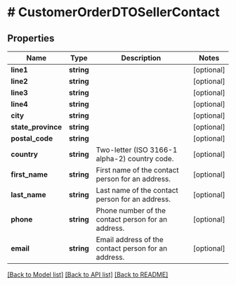 # # CustomerOrderDTOSellerContact

## Properties

Name | Type | Description | Notes
------------ | ------------- | ------------- | -------------
**line1** | **string** |  | [optional]
**line2** | **string** |  | [optional]
**line3** | **string** |  | [optional]
**line4** | **string** |  | [optional]
**city** | **string** |  | [optional]
**state_province** | **string** |  | [optional]
**postal_code** | **string** |  | [optional]
**country** | **string** | Two-letter (ISO 3166-1 alpha-2) country code. | [optional]
**first_name** | **string** | First name of the contact person for an address. | [optional]
**last_name** | **string** | Last name of the contact person for an address. | [optional]
**phone** | **string** | Phone number of the contact person for an address. | [optional]
**email** | **string** | Email address of the contact person for an address. | [optional]

[[Back to Model list]](../../README.md#models) [[Back to API list]](../../README.md#endpoints) [[Back to README]](../../README.md)
